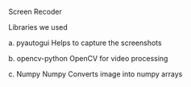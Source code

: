 Screen Recoder

Libraries we used

a. pyautogui
    Helps to capture the screenshots

b. opencv-python
    OpenCV for video processing

c. Numpy
   Numpy Converts image into numpy arrays

